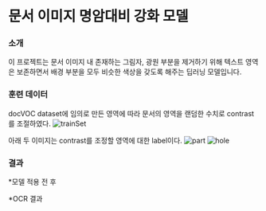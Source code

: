 # 문서 이미지 명암대비 강화 모델

### 소개
이 프로젝트는 문서 이미지 내 존재하는 그림자, 광원 부분을 제거하기 위해 텍스트 영역은 보존하면서 배경 부분을 모두 비슷한 색상을 갖도록 해주는 딥러닝 모델입니다.

### 훈련 데이터
 docVOC dataset에 임의로 만든 영역에 따라 문서의 영역을 랜덤한 수치로 contrast를 조절하였다.
![trainSet](https://user-images.githubusercontent.com/25381921/148642778-734947dc-38fc-448b-afe4-6bb637b03d9f.png)

 아래 두 이미지는 contrast를 조정할 영역에 대한 label이다.
![part](https://user-images.githubusercontent.com/25381921/148642780-8226fcfd-643a-4888-815e-c937cae9bb29.png)
![hole](https://user-images.githubusercontent.com/25381921/148642783-8045f6ab-d6eb-4c5e-beb1-2fe5a8170892.png)
### 결과

 *모델 적용 전 후
 
 *OCR 결과
